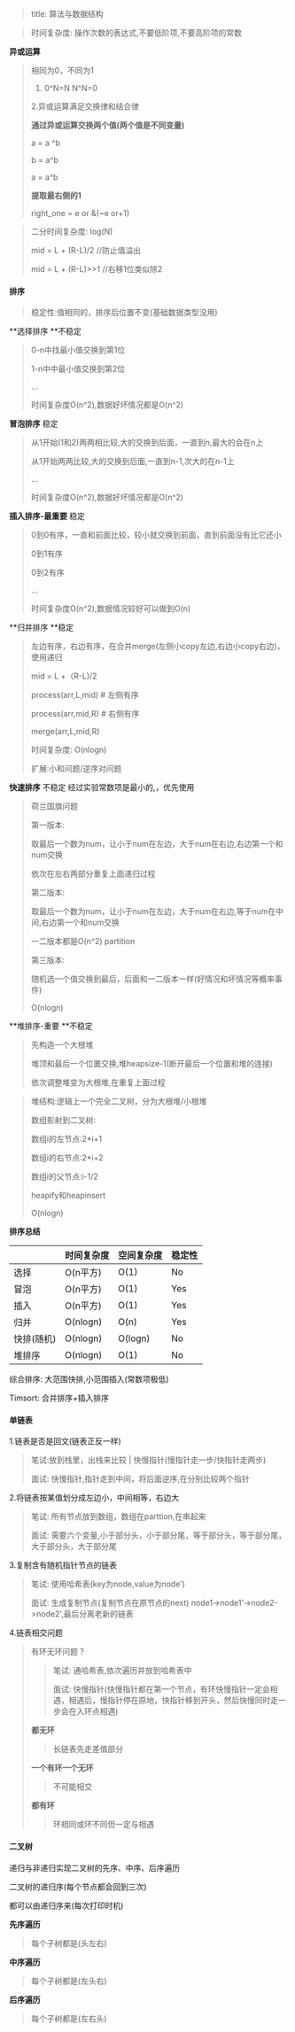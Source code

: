 >title: 算法与数据结构

>时间复杂度: 操作次数的表达式,不要低阶项,不要高阶项的常数



**异或运算**

>相同为0，不同为1
>
>1. 0^N=N  N^N=0
>
>2.异或运算满足交换律和结合律
>
>**通过异或运算交换两个值(两个值是不同变量)**
>
>a = a ^b
>
>b = a^b
>
>a = a^b
>
>**提取最右侧的1**
>
>right_one = e or &(~e or+1)

>二分时间复杂度: log(N)
>
>mid = L + (R-L)/2   //防止值溢出
>
>mid = L + (R-L)>>1  //右移1位类似除2

#### 排序

>稳定性:值相同的，排序后位置不变(基础数据类型没用)

**选择排序 **不稳定

>0-n中找最小值交换到第1位
>
>1-n中中最小值交换到第2位
>
>...
>
>时间复杂度O(n^2),数据好坏情况都是O(n^2)

**冒泡排序** 稳定

>从1开始(1和2)两两相比较,大的交换到后面，一直到n,最大的会在n上
>
>从1开始两两比较,大的交换到后面,一直到n-1,次大的在n-1上
>
>...
>
>时间复杂度O(n^2),数据好坏情况都是O(n^2)

**插入排序-最重要** 稳定 

>0到0有序，一直和前面比较，较小就交换到前面，直到前面没有比它还小
>
>0到1有序
>
>0到2有序
>
>...
>
>时间复杂度O(n^2),数据情况较好可以做到O(n)

**归并排序 **稳定

>左边有序，右边有序，在合并merge(左侧小copy左边,右边小copy右边)，使用递归
>
>mid = L +（R-L)/2
>
>process(arr,L,mid)  # 左侧有序
>
>process(arr,mid,R)  # 右侧有序
>
>merge(arr,L,mid,R)
>
>时间复杂度: O(nlogn)
>
>扩展:小和问题/逆序对问题

**快速排序** 不稳定 经过实验常数项是最小的,，优先使用

>荷兰国旗问题
>
>第一版本:
>
>取最后一个数为num，让小于num在左边，大于num在右边,右边第一个和num交换
>
>依次在左右两部分重复上面递归过程
>
>第二版本:
>
>取最后一个数为num，让小于num在左边，大于num在右边,等于num在中间,右边第一个和num交换
>
>一二版本都是O(n^2) partition
>
>第三版本:
>
>随机选一个值交换到最后，后面和一二版本一样(好情况和坏情况等概率事件)
>
>O(nlogn)

**堆排序-重要 **不稳定

>先构造一个大根堆
>
>堆顶和最后一个位置交换,堆heapsize-1(断开最后一个位置和堆的连接)
>
>依次调整堆变为大根堆,在重复上面过程
>
>

>堆结构:逻辑上一个完全二叉树，分为大根堆/小根堆
>
>数组影射到二叉树: 
>
>数组i的左节点:2*i+1
>
>数组i的右节点:2*i+2
>
>数组i的父节点:i-1/2
>
>heapify和heapinsert
>
>O(nlogn)



**排序总结**

|            | 时间复杂度 | 空间复杂度 | 稳定性 |
| ---------- | ---------- | ---------- | ------ |
| 选择       | O(n平方)   | O(1)       | No     |
| 冒泡       | O(n平方)   | O(1)       | Yes    |
| 插入       | O(n平方)   | O(1)       | Yes    |
| 归并       | O(nlogn)   | O(n)       | Yes    |
| 快排(随机) | O(nlogn)   | O(logn)    | No     |
| 堆排序     | O(nlogn)   | O(1)       | No     |

综合排序: 大范围快排,小范围插入(常数项极低)

Timsort: 合并排序+插入排序





#### 单链表

1.链表是否是回文(链表正反一样)

>笔试:放到栈里，出栈来比较 | 快慢指针(慢指针走一步/快指针走两步)
>
>面试: 快慢指针,指针走到中间，将后面逆序,在分别比较两个指针

2.将链表按某值划分成左边小，中间相等，右边大

>笔试: 所有节点放到数组，数组在parttion,在串起来
>
>面试: 需要六个变量,小于部分头，小于部分尾，等于部分头，等于部分尾，大于部分头，大于部分尾

3.复制含有随机指针节点的链表

>笔试: 使用哈希表(key为node,value为node')
>
>面试: 生成复制节点(复制节点在原节点的next) node1->node1'->node2->node2',最后分离老新的链表

4.链表相交问题

>有环无环问题？
>
>>笔试: 通哈希表,依次遍历并放到哈希表中
>>
>>面试: 快慢指针(快慢指针都在第一个节点，有环快慢指针一定会相遇，相遇后，慢指针停在原地，快指针移到开头，然后快慢同时走一步会在入环点相遇)
>
>**都无环**
>
>>长链表先走差值部分
>
>**一个有环一个无环**
>
>>不可能相交
>
>**都有环**
>
>>环相同或环不同但一定与相遇



#### 二叉树

递归与非递归实现二叉树的先序、中序、后序遍历

二叉树的递归序(每个节点都会回到三次)

都可以由递归序来(每次打印时机)

**先序遍历**

>每个子树都是(头左右)

**中序遍历**

>每个子树都是(左头右)

**后序遍历**

>每个子树都是(左右头) 	
